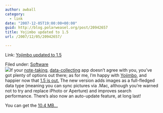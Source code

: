 ```yaml
---
author: awball
category:
  - link
date: "2007-12-05T19:00:00+00:00"
guid: http://blog.polarweasel.org/post/20942657
title: Yojimbo updated to 1.5
url: /2007/12/05/20942657/

---
```

Link: [Yojimbo updated to 1.5](http://www.tuaw.com/2007/12/05/yojimbo-updated-to-1-5/)

Filed under: [Software](http://www.tuaw.com/category/software/)  
![](http://www.blogsmithmedia.com/www.tuaw.com/media/2007/12/yojimbo-icon.jpg)If your [note-taking](http://www.tuaw.com/tag/taskpaper/), [data-collecting](http://www.tuaw.com/tag/gtd) app doesn’t agree with you, you’ve got plenty of options out there; as for me, I’m happy with [Yojimbo](http://www.barebones.com), and happier now that [1.5 is out.](http://www.barebones.com/support/yojimbo/current_notes.shtml) The new version adds images as a full-fledged data type (meaning you can sync pictures via .Mac, although you’re warned not to try and replace iPhoto or Aperture) and improves search performance. There’s also now an auto-update feature, at long last!

You can get the [10.4 MB…](http://ven.barebones.com/yojimbo-15.dmg)
